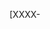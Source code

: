 [XXXX-<Title> - Please use the Work Item number and Title as PR Name, not subtasks]

#### 📲 What

A description of the change.

#### 🤔 Why

Why it's needed, background context.

#### 🛠 How

More in-depth discussion of the change or implementation.

#### 👀 Evidence

Screenshots / external resources / links / etc.
Link to documentation updated with changes impacted in the PR

#### 🕵️ How to test

Notes for QA

#### ✅ Acceptance criteria Checklist

- [ ] Code peer reviewed?
- [ ] Documentation has been updated to reflect the changes?
- [ ] Passing all automated tests, including a successful deployment?
- [ ] Passing any exploratory testing?
- [ ] Rebased/merged with latest changes from development and re-tested?
- [ ] Meeting the Coding Standards?
